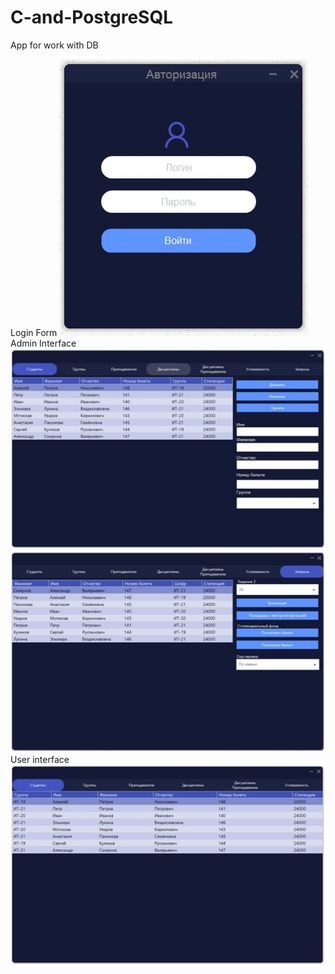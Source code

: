 # C-and-PostgreSQL
App for work with DB

Login Form
![Login Form](images/1.jpg)
Admin Interface
![Admin Interface](images/2.jpg)
![Admin Interface](images/3.jpg)
User interface
![User interface](images/4.jpg)
